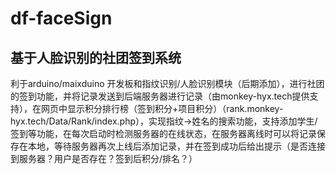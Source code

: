 # df-faceSign
## 基于人脸识别的社团签到系统

利于arduino/maixduino 开发板和指纹识别/人脸识别模块（后期添加），进行社团的签到功能，并将记录发送到后端服务器进行记录（由monkey-hyx.tech提供支持），在网页中显示积分排行榜（签到积分+项目积分）（rank.monkey-hyx.tech/Data/Rank/index.php），实现指纹->姓名的搜索功能，支持添加学生/签到等功能，在每次启动时检测服务器的在线状态，在服务器离线时可以将记录保存在本地，等待服务器再次上线后添加记录，并在签到成功后给出提示（是否连接到服务器？用户是否存在？签到后积分/排名？）
